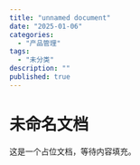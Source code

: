 ```yaml
---
title: "unnamed document"
date: "2025-01-06"
categories:
  - "产品管理"
tags:
  - "未分类"
description: ""
published: true
---
```


# 未命名文档

这是一个占位文档，等待内容填充。
